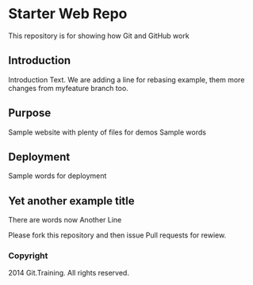 # Starter Web Repo

This repository is for showing how Git and GitHub work

## Introduction
Introduction Text. We are adding a line for rebasing example, them more changes from myfeature branch too.

## Purpose
Sample website with plenty of files for demos
Sample words

## Deployment
Sample words for deployment

## Yet another example title
There are words now
Another Line

Please fork this repository and then issue Pull requests for rewiew.

### Copyright
2014 Git.Training. All rights reserved.